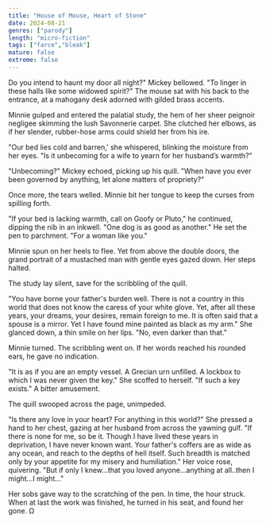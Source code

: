 ```yaml
---
title: "House of Mouse, Heart of Stone"
date: 2024-08-21
genres: ["parody"]
length: "micro-fiction"
tags: ["farce","bleak"]
mature: false
extreme: false
---
```

Do you intend to haunt my door all night?" Mickey bellowed. "To linger in these halls like some widowed spirit?" The mouse sat with his back to the entrance, at a mahogany desk adorned with gilded brass accents.

Minnie gulped and entered the palatial study, the hem of her sheer peignoir negligee skimming the lush Savonnerie carpet. She clutched her elbows, as if her slender, rubber-hose arms could shield her from his ire.

"Our bed lies cold and barren,' she whispered, blinking the moisture from her eyes. "Is it unbecoming for a wife to yearn for her husband’s warmth?"

"Unbecoming?" Mickey echoed, picking up his quill. "When have you ever been governed by anything, let alone matters of propriety?"

Once more, the tears welled. Minnie bit her tongue to keep the curses from spilling forth.

"If your bed is lacking warmth, call on Goofy or Pluto," he continued, dipping the nib in an inkwell. "One dog is as good as another." He set the pen to parchment. "For a woman like you."

Minnie spun on her heels to flee. Yet from above the double doors, the grand portrait of a mustached man with gentle eyes gazed down. Her steps halted.

The study lay silent, save for the scribbling of the quill.

"You have borne your father's burden well. There is not a country in this world that does not know the caress of your white glove. Yet, after all these years, your dreams, your desires, remain foreign to me. It is often said that a spouse is a mirror. Yet I have found mine painted as black as my arm." She glanced down, a thin smile on her lips. "No, even darker than that."

Minnie turned. The scribbling went on. If her words reached his rounded ears, he gave no indication.

"It is as if you are an empty vessel. A Grecian urn unfilled. A lockbox to which I was never given the key." She scoffed to herself. "If such a key exists." A bitter amusement.

The quill swooped across the page, unimpeded.

"Is there any love in your heart? For anything in this world?" She pressed a hand to her chest, gazing at her husband from across the yawning gulf. "If there is none for me, so be it. Though I have lived these years in deprivation, I have never known want. Your father's coffers are as wide as any ocean, and reach to the depths of hell itself. Such breadth is matched only by your appetite for my misery and humiliation." Her voice rose, quivering. "But if only I knew...that you loved anyone...anything at all..then I might...I might..."

Her sobs gave way to the scratching of the pen. In time, the hour struck. When at last the work was finished, he turned in his seat, and found her gone. Ω
